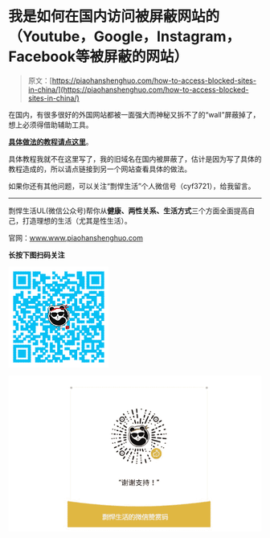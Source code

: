 # 我是如何在国内访问被屏蔽网站的（Youtube，Google，Instagram，Facebook等被屏蔽的网站）

> 原文：[https://piaohanshenghuo.com/how-to-access-blocked-sites-in-china/](https://piaohanshenghuo.com/how-to-access-blocked-sites-in-china/)

在国内，有很多很好的外国网站都被一面强大而神秘又拆不了的“wall”屏蔽掉了，想上必须得借助辅助工具。

**[具体做法的教程请点这里](https://fanyuegaoqiang.com/fq/)**。

具体教程我就不在这里写了，我的旧域名在国内被屏蔽了，估计是因为写了具体的教程造成的，所以请点链接到另一个网站查看具体的做法。

如果你还有其他问题，可以关注“剽悍生活”个人微信号（cyf3721），给我留言。

* * *

剽悍生活UL(微信公众号)帮你从**健康、两性关系、生活方式**三个方面全面提高自己，打造理想的生活（尤其是性生活）。

官网：www.www.piaohanshenghuo.com

**长按下图扫码关注**

![](img/a0989f1e4aef369e08d4dbf090326e0b.png)



![](img/afd04fe4532ab314b05955a0a194521c.png)

